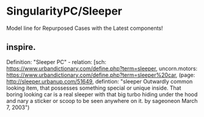 # SingularityPC/Sleeper
Model line for Repurposed Cases with the Latest components!

## inspire.
Definition: "Sleeper PC" - relation: [sch: https://www.urbandictionary.com/define.php?term=sleeper, uncorn.motors: https://www.urbandictionary.com/define.php?term=sleeper%20car, (page: http://sleeper.urbanup.com/51649, defintion: "sleeper
Outwardly common looking item, that possesses something special or unique inside.
That boring looking car is a real sleeper with that big turbo hiding under the hood and nary a sticker or scoop to be seen anywhere on it.
by sageoneon March 7, 2003")
